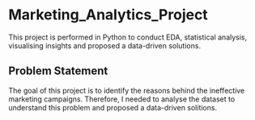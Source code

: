 # Marketing_Analytics_Project
This project is performed in Python to conduct EDA, statistical analysis, visualising insights and proposed a data-driven solutions.

## Problem Statement
The goal of this project is to identify the reasons behind the ineffective marketing campaigns. Therefore, I needed to analyse the dataset to understand this problem and proposed a data-driven solitions.
